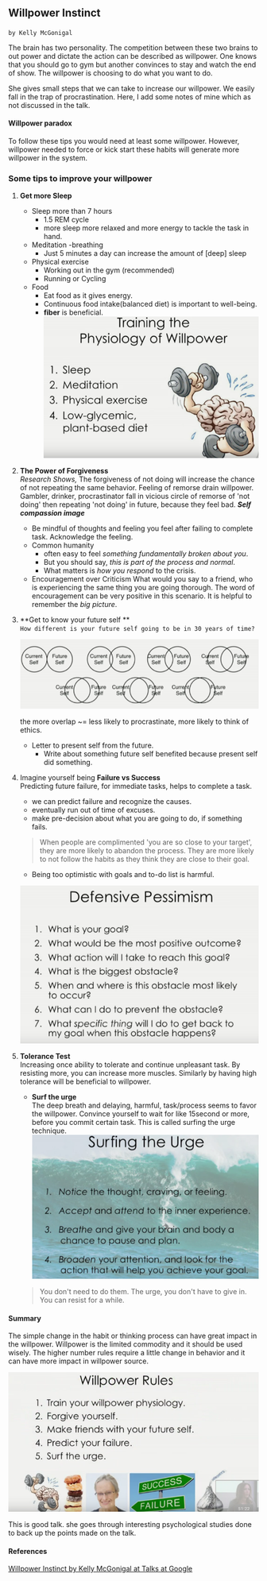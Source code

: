 
## Willpower Instinct ##
`by Kelly McGonigal`  

The brain has two personality. The competition between these two brains to out power and dictate the action can be described as willpower.
One knows that you should go to gym but another convinces to stay and watch the end of show. The willpower is choosing to do what you want to do. 

She gives small steps that we can take to increase our willpower. We easily fall in the trap of procrastination. Here, I add some notes of mine which as not discussed in the talk.

#### Willpower paradox ####
To follow these tips you would need at least some willpower. However, willpower needed to force or kick start these habits will generate more willpower in the system. 

### Some tips to improve your willpower ###

1. **Get more Sleep**  
    + Sleep more than 7 hours
        - 1.5 REM cycle 
        - more sleep more relaxed and more energy to tackle the task in hand.
    + Meditation -breathing
        - Just 5 minutes a day can increase the amount of [deep] sleep
    + Physical exercise
        - Working out in the gym (recommended)
        - Running or Cycling
    + Food
        - Eat food as it gives energy.
        - Continuous food intake(balanced diet) is important to well-being.
        - **fiber** is beneficial.  
![willpower by physiology](images/PhysiologyOfWillpower.png)

1. **The Power of Forgiveness**  
    _Research Shows,_ The forgiveness of not doing will increase the chance of not repeating the same behavior. Feeling of remorse drain willpower. Gambler, drinker, procrastinator fall in vicious circle of remorse of 'not doing' then repeating 'not doing' in future, because they feel bad.
    **_Self compassion image_**
    + Be mindful of thoughts and feeling you feel after failing to complete task. Acknowledge the feeling.
    + Common humanity
        - often easy to feel _something fundamentally broken about you_.
        - But you should say, _this is part of the process and normal_.
        - What matters is _how you respond_ to the crisis.
    + Encouragement over Criticism
    What would you say to a friend, who is experiencing the same thing you are going thorough.
    The word of encouragement can be very positive in this scenario. It is helpful to remember the _big picture_.

1. **Get to know your future self **  
    `How different is your future self going to be in 30 years of time?`

    ![current vs future self](images/CurrentVsFutureSelf.png)

    the more overlap ~= less likely to procrastinate, more likely to think of ethics.  
    + Letter to present self from the future.
        - Write about something future self benefited because present self did something. 

1. Imagine yourself being **Failure vs Success**  
    Predicting future failure, for immediate tasks, helps to complete a task.
    - we can predict failure and recognize the causes.
    - eventually run out of time of excuses.  
    - make pre-decision about what you are going to do, if something fails.

    > When people are complimented 'you are so close to your target', they are more likely to abandon the process. They are more likely to not follow the habits as they think they are close to their goal.

    - Being too optimistic with goals and to-do list is harmful.

    ![defensive pessimism](images/DefensivePessimism.png)

1. **Tolerance Test**  
    Increasing once ability to tolerate and continue unpleasant task. By resisting more, you can increase more muscles. Similarly by having high tolerance will be beneficial to willpower.  
    - **Surf the urge**  
        The deep breath and delaying, harmful, task/process seems to favor the willpower. Convince yourself to wait for like 15second or more, before you commit certain task. This is called surfing the urge technique.
        ![Surfing the Urge Steps](images/SurfTheUrge.png)
    > You don't need to do them. The urge, you don't have to give in. You can resist for a while.


#### Summary ####
The simple change in the habit or thinking process can have great impact in the willpower. Willpower is the limited commodity and it should be used wisely. The higher number rules require a little change in behavior and it can have more impact in willpower source.

![Willpower rules from the slide](images/WillpowerRules.png)


This is good talk. she goes through interesting psychological studies done to back up the points made on the talk.

#### References ####
[Willpower Instinct by Kelly McGonigal at Talks at Google](https://www.youtube.com/watch?v=V5BXuZL1HAg)
